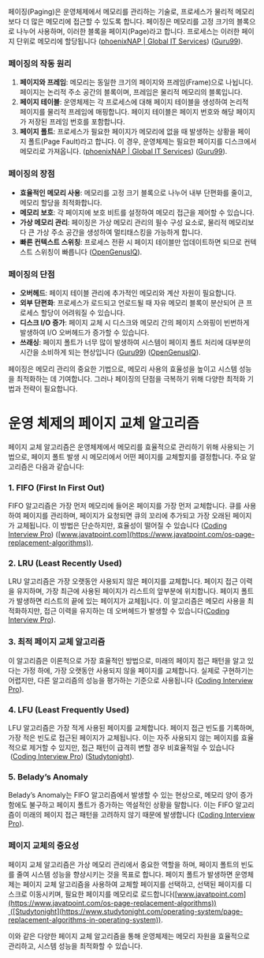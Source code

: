 페이징(Paging)은 운영체제에서 메모리를 관리하는 기술로, 프로세스가 물리적 메모리보다 더 많은 메모리에 접근할 수 있도록 합니다. 페이징은 메모리를 고정 크기의 블록으로 나누어 사용하며, 이러한 블록을 페이지(Page)라고 합니다. 프로세스는 이러한 페이지 단위로 메모리에 할당됩니다​ ([phoenixNAP | Global IT Services](https://phoenixnap.com/kb/paging))​​ ([Guru99](https://www.guru99.com/paging-in-operating-system.html))​.

### 페이징의 작동 원리

1. **페이지와 프레임**: 메모리는 동일한 크기의 페이지와 프레임(Frame)으로 나뉩니다. 페이지는 논리적 주소 공간의 블록이며, 프레임은 물리적 메모리의 블록입니다.
2. **페이지 테이블**: 운영체제는 각 프로세스에 대해 페이지 테이블을 생성하여 논리적 페이지를 물리적 프레임에 매핑합니다. 페이지 테이블은 페이지 번호와 해당 페이지가 저장된 프레임 번호를 포함합니다.
3. **페이지 폴트**: 프로세스가 필요한 페이지가 메모리에 없을 때 발생하는 상황을 페이지 폴트(Page Fault)라고 합니다. 이 경우, 운영체제는 필요한 페이지를 디스크에서 메모리로 가져옵니다.​ ([phoenixNAP | Global IT Services](https://phoenixnap.com/kb/paging))​​ ([Guru99](https://www.guru99.com/paging-in-operating-system.html))​.

### 페이징의 장점

- **효율적인 메모리 사용**: 메모리를 고정 크기 블록으로 나누어 내부 단편화를 줄이고, 메모리 할당을 최적화합니다.
- **메모리 보호**: 각 페이지에 보호 비트를 설정하여 메모리 접근을 제어할 수 있습니다.
- **가상 메모리 관리**: 페이징은 가상 메모리 관리의 필수 구성 요소로, 물리적 메모리보다 큰 가상 주소 공간을 생성하여 멀티태스킹을 가능하게 합니다.
- **빠른 컨텍스트 스위칭**: 프로세스 전환 시 페이지 테이블만 업데이트하면 되므로 컨텍스트 스위칭이 빠릅니다​ ([OpenGenusIQ](https://iq.opengenus.org/paging-in-os/))​.

### 페이징의 단점

- **오버헤드**: 페이지 테이블 관리에 추가적인 메모리와 계산 자원이 필요합니다.
- **외부 단편화**: 프로세스가 로드되고 언로드될 때 자유 메모리 블록이 분산되어 큰 프로세스 할당이 어려워질 수 있습니다.
- **디스크 I/O 증가**: 페이지 교체 시 디스크와 메모리 간의 페이지 스와핑이 빈번하게 발생하여 I/O 오버헤드가 증가할 수 있습니다.
- **쓰래싱**: 페이지 폴트가 너무 많이 발생하여 시스템이 페이지 폴트 처리에 대부분의 시간을 소비하게 되는 현상입니다​ ([Guru99](https://www.guru99.com/paging-in-operating-system.html))​​ ([OpenGenusIQ](https://iq.opengenus.org/paging-in-os/))​.

페이징은 메모리 관리의 중요한 기법으로, 메모리 사용의 효율성을 높이고 시스템 성능을 최적화하는 데 기여합니다. 그러나 페이징의 단점을 극복하기 위해 다양한 최적화 기법과 전략이 필요합니다.

# 운영 체제의 페이지 교체 알고리즘

페이지 교체 알고리즘은 운영체제에서 메모리를 효율적으로 관리하기 위해 사용되는 기법으로, 페이지 폴트 발생 시 메모리에서 어떤 페이지를 교체할지를 결정합니다. 주요 알고리즘은 다음과 같습니다:

### 1. FIFO (First In First Out)

FIFO 알고리즘은 가장 먼저 메모리에 들어온 페이지를 가장 먼저 교체합니다. 큐를 사용하여 페이지를 관리하며, 페이지가 요청되면 큐의 꼬리에 추가되고 가장 오래된 페이지가 교체됩니다. 이 방법은 단순하지만, 효율성이 떨어질 수 있습니다​ ([Coding Interview Pro](https://www.codinginterviewpro.com/operating-systems-tutorial/os-page-replacement-algorithms/))​​ ([www.javatpoint.com](https://www.javatpoint.com/os-page-replacement-algorithms))​.

### 2. LRU (Least Recently Used)

LRU 알고리즘은 가장 오랫동안 사용되지 않은 페이지를 교체합니다. 페이지 접근 이력을 유지하며, 가장 최근에 사용된 페이지가 리스트의 앞부분에 위치합니다. 페이지 폴트가 발생하면 리스트의 끝에 있는 페이지가 교체됩니다. 이 알고리즘은 메모리 사용을 최적화하지만, 접근 이력을 유지하는 데 오버헤드가 발생할 수 있습니다​([Coding Interview Pro](https://www.codinginterviewpro.com/operating-systems-tutorial/os-page-replacement-algorithms/))​.

### 3. 최적 페이지 교체 알고리즘

이 알고리즘은 이론적으로 가장 효율적인 방법으로, 미래의 페이지 접근 패턴을 알고 있다는 가정 하에, 가장 오랫동안 사용되지 않을 페이지를 교체합니다. 실제로 구현하기는 어렵지만, 다른 알고리즘의 성능을 평가하는 기준으로 사용됩니다​ ([Coding Interview Pro](https://www.codinginterviewpro.com/operating-systems-tutorial/os-page-replacement-algorithms/))​.

### 4. LFU (Least Frequently Used)

LFU 알고리즘은 가장 적게 사용된 페이지를 교체합니다. 페이지 접근 빈도를 기록하며, 가장 적은 빈도로 접근된 페이지가 교체됩니다. 이는 자주 사용되지 않는 페이지를 효율적으로 제거할 수 있지만, 접근 패턴이 급격히 변할 경우 비효율적일 수 있습니다​ ([Coding Interview Pro](https://www.codinginterviewpro.com/operating-systems-tutorial/os-page-replacement-algorithms/))​​ ([Studytonight](https://www.studytonight.com/operating-system/page-replacement-algorithms-in-operating-system))​.

### 5. Belady’s Anomaly

Belady’s Anomaly는 FIFO 알고리즘에서 발생할 수 있는 현상으로, 메모리 양이 증가함에도 불구하고 페이지 폴트가 증가하는 역설적인 상황을 말합니다. 이는 FIFO 알고리즘이 미래의 페이지 접근 패턴을 고려하지 않기 때문에 발생합니다​ ([Coding Interview Pro](https://www.codinginterviewpro.com/operating-systems-tutorial/os-page-replacement-algorithms/))​.

### 페이지 교체의 중요성

페이지 교체 알고리즘은 가상 메모리 관리에서 중요한 역할을 하며, 페이지 폴트의 빈도를 줄여 시스템 성능을 향상시키는 것을 목표로 합니다. 페이지 폴트가 발생하면 운영체제는 페이지 교체 알고리즘을 사용하여 교체할 페이지를 선택하고, 선택된 페이지를 디스크로 이동시키며, 필요한 페이지를 메모리로 로드합니다​([www.javatpoint.com](https://www.javatpoint.com/os-page-replacement-algorithms))​​ ([Studytonight](https://www.studytonight.com/operating-system/page-replacement-algorithms-in-operating-system))​.

이와 같은 다양한 페이지 교체 알고리즘을 통해 운영체제는 메모리 자원을 효율적으로 관리하고, 시스템 성능을 최적화할 수 있습니다.